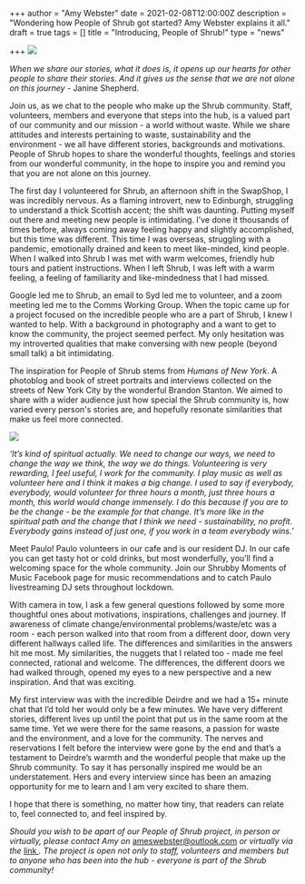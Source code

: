 +++
author = "Amy Webster"
date = 2021-02-08T12:00:00Z
description = "Wondering how People of Shrub got started? Amy Webster explains it all."
draft = true
tags = []
title = "Introducing, People of Shrub!"
type = "news"

+++
![](https://res.cloudinary.com/shrub-co-op/image/upload/v1612785405/shrubcoop.org/media/pos_qqhwhr.png)

_When we share our stories, what it does is, it opens up our hearts for other people to share their stories. And it gives us the sense that we are not alone on this journey_ - Janine Shepherd.

Join us, as we chat to the people who make up the Shrub community. Staff, volunteers, members and everyone that steps into the hub, is a valued part of our community and our mission - a world without waste. While we share attitudes and interests pertaining to waste, sustainability and the environment - we all have different stories, backgrounds and motivations. People of Shrub hopes to share the wonderful thoughts, feelings and stories from our wonderful community, in the hope to inspire you and remind you that you are not alone on this journey.

The first day I volunteered for Shrub, an afternoon shift in the SwapShop, I was incredibly nervous. As a flaming introvert, new to Edinburgh, struggling to understand a thick Scottish accent; the shift was daunting. Putting myself out there and meeting new people is intimidating. I’ve done it thousands of times before, always coming away feeling happy and slightly accomplished, but this time was different. This time I was overseas, struggling with a pandemic, emotionally drained and keen to meet like-minded, kind people. When I walked into Shrub I was met with warm welcomes, friendly hub tours and patient instructions. When I left Shrub, I was left with a warm feeling, a feeling of familiarity and like-mindedness that I had missed.

Google led me to Shrub, an email to Syd led me to volunteer, and a zoom meeting led me to the Comms Working Group. When the topic came up for a project focused on the incredible people who are a part of Shrub, I knew I wanted to help. With a background in photography and a want to get to know the community, the project seemed perfect. My only hesitation was my introverted qualities that make conversing with new people (beyond small talk) a bit intimidating.

The inspiration for People of Shrub stems from _Humans of New York_. A photoblog and book of street portraits and interviews collected on the streets of New York City by the wonderful Brandon Stanton. We aimed to share with a wider audience just how special the Shrub community is, how varied every person's stories are, and hopefully resonate similarities that make us feel more connected.

![](https://res.cloudinary.com/shrub-co-op/image/upload/v1612785493/shrubcoop.org/media/paolo_vjvpxb.png)

_‘It’s kind of spiritual actually. We need to change our ways, we need to change the way we think, the way we do things. Volunteering is very rewarding, I feel useful, I work for the community. I play music as well as volunteer here and I think it makes a big change. I used to say if everybody, everybody, would volunteer for three hours a month, just three hours a month, this world would change immensely. I do this because if you are to be the change - be the example for that change. It’s more like in the spiritual path and the change that I think we need - sustainability, no profit. Everybody gains instead of just one, if you work in a team everybody wins.’_

Meet Paulo! Paulo volunteers in our cafe and is our resident DJ. In our cafe you can get tasty hot or cold drinks, but most wonderfully, you’ll find a welcoming space for the whole community. Join our Shrubby Moments of Music Facebook page for music recommendations and to catch Paulo livestreaming DJ sets throughout lockdown.

With camera in tow, I ask a few general questions followed by some more thoughtful ones about motivations, inspirations, challenges and journey. If awareness of climate change/environmental problems/waste/etc was a room - each person walked into that room from a different door, down very different hallways called life. The differences and similarities in the answers hit me most. My similarities, the nuggets that I related too - made me feel connected, rational and welcome. The differences, the different doors we had walked through, opened my eyes to a new perspective and a new inspiration. And that was exciting.

My first interview was with the incredible Deirdre and we had a 15+ minute chat that I’d told her would only be a few minutes. We have very different stories, different lives up until the point that put us in the same room at the same time. Yet we were there for the same reasons, a passion for waste and the environment, and a love for the community. The nerves and reservations I felt before the interview were gone by the end and that’s a testament to Deirdre’s warmth and the wonderful people that make up the Shrub community. To say it has personally inspired me would be an understatement. Hers and every interview since has been an amazing opportunity for me to learn and I am very excited to share them.

I hope that there is something, no matter how tiny, that readers can relate to, feel connected to, and feel inspired by.

_Should you wish to be apart of our People of Shrub project, in person or virtually, please contact Amy on_ [ameswebster@outlook.com](mailto:ameswebster@outlook.com) _or virtually via the_ [link ](https://forms.gle/Cc5BdMPdQMV8C8Ef7)_. The project is open not only to staff, volunteers and members but to anyone who has been into the hub - everyone is part of the Shrub community!_